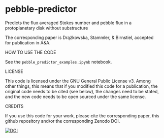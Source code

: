 # pebble-predictor
Predicts the flux averaged Stokes number and pebble flux in a protoplanetary disk without substructure

The corresponding paper is Drążkowska, Stammler, & Birnstiel, accepted for publication in A&A.

HOW TO USE THE CODE

See the `pebble_predictor_examples.ipynb` notebook.

LICENSE

This code is licensed under the GNU General Public License v3. Among other things, this means that if you modified this code for a publication, the original code needs to be cited (see below), the changes need to be stated, and the new code needs to be open sourced under the same license.

CREDITS

If you use this code for your work, please cite the corresponding paper, this github repository and/or the corresponding Zenodo DOI.

[![DOI](https://zenodo.org/badge/300679267.svg)](https://zenodo.org/badge/latestdoi/300679267)
